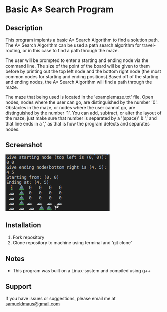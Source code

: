 # Basic A* Search Program

## Description
This program implents a basic A* Search Algorithm to find a solution path. The A* Search Algorithm can be used a path search algorithm for travel-routing, or in this case to find a path through the maze. 

The user will be prompted to enter a starting and ending node via the command line. The size of the point of the board will be given to them before by printing out the top left node and the bottom right node (the most common nodes for starting and ending positions).Based off of the starting and ending nodes, the A* Search Algorithm will find a path through the maze.

The maze that being used is located in the 'examplemaze.txt' file. Open nodes, nodes where the user can go, are distinguished by the number '0'. Obstacles in the maze, or nodes where the user cannot go, are distinguished by the number '1'. You can add, subtract, or alter the layout of the maze, just make sure that number is separated by a '(space)' & ',' and that line ends in a ',' as that is how the program detects and separates nodes.

## Screenshot
![screenshot](./screenshot.png)

## Installation
1. Fork repository
2. Clone repository to machine using terminal and 'git clone'

## Notes
- This program was built on a Linux-system and compiled using g++

## Support
If you have issues or suggestions, please email me at samueldmaus@gmail.com
